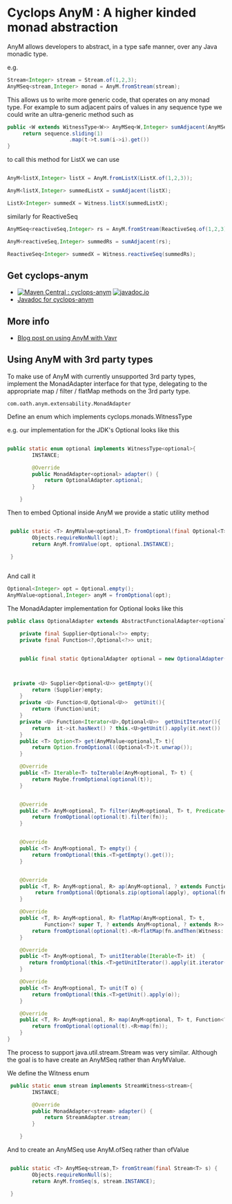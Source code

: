 # Cyclops AnyM : A higher kinded monad abstraction

AnyM allows developers to abstract, in a type safe manner, over any Java monadic type.

e.g.

```java
Stream<Integer> stream = Stream.of(1,2,3);
AnyMSeq<stream,Integer> monad = AnyM.fromStream(stream);
```

This allows us to write more generic code, that operates on any monad type. For example to sum adjacent pairs of values in any sequence type we could write an ultra-generic method such as

```java
public <W extends WitnessType<W>> AnyMSeq<W,Integer> sumAdjacent(AnyMSeq<W,Integer> sequence){
     return sequence.sliding(1)
                    .map(t->t.sum(i->i).get())
}
```

to call this method for ListX we can use

```java

AnyM<listX,Integer> listX = AnyM.fromListX(ListX.of(1,2,3));

AnyM<listX,Integer> summedListX = sumAdjacent(listX);

ListX<Integer> summedX = Witness.listX(summedListX);

```

similarly for ReactiveSeq


```java
AnyMSeq<reactiveSeq,Integer> rs = AnyM.fromStream(ReactiveSeq.of(1,2,3));

AnyM<reactiveSeq,Integer> summedRs = sumAdjacent(rs);

ReactiveSeq<Integer> summedX = Witness.reactiveSeq(summedRs);

```
## Get cyclops-anym


* [![Maven Central : cyclops-anym](https://maven-badges.herokuapp.com/maven-central/com.oath.cyclops/cyclops-anym/badge.svg)](https://maven-badges.herokuapp.com/maven-central/com.oath.cyclops/cyclops-anym)   [![javadoc.io](https://javadocio-badges.herokuapp.com/com.oath.cyclops/cyclops-anym/badge.svg)](https://javadocio-badges.herokuapp.com/com.oath.cyclops/cyclops-anym)
* [Javadoc for cyclops-anym](http://www.javadoc.io/doc/com.oath.cyclops/cyclops-anym)

## More info

* [Blog post on using AnyM with Vavr](https://medium.com/@johnmcclean/a-type-safe-java-monad-api-part-i-with-vavrs-future-and-try-7beaea28d351)


## Using AnyM with 3rd party types

To make use of AnyM with currently unsupported 3rd party types, implement the MonadAdapter interface for that type, delegating to the appropriate map / filter / flatMap methods on the 3rd party type.


```
com.oath.anym.extensability.MonadAdapter
```

Define an enum which implements cyclops.monads.WitnessType

e.g. our implementation for the JDK's Optional looks like this

```java

public static enum optional implements WitnessType<optional>{
        INSTANCE;

        @Override
        public MonadAdapter<optional> adapter() {
            return OptionalAdapter.optional;
        }

    }
```

Then to embed Optional inside AnyM we provide a static utility method

```java

 public static <T> AnyMValue<optional,T> fromOptional(final Optional<T> opt) {
        Objects.requireNonNull(opt);
        return AnyM.fromValue(opt, optional.INSTANCE);

 } 
 
```

And call it

```java
Optional<Integer> opt = Optional.empty();
AnyMValue<optional,Integer> anyM = fromOptional(opt);
```
The MonadAdapter implementation for Optional looks like this

```java
public class OptionalAdapter extends AbstractFunctionalAdapter<optional> implements ValueAdapter<optional> {

    private final Supplier<Optional<?>> empty;
    private final Function<?,Optional<?>> unit;


    public final static OptionalAdapter optional = new OptionalAdapter(()->Optional.empty(),t->Optional.of(t));



  private <U> Supplier<Optional<U>> getEmpty(){
        return (Supplier)empty;
    }
    private <U> Function<U,Optional<U>>  getUnit(){
        return (Function)unit;
    }
    private <U> Function<Iterator<U>,Optional<U>>  getUnitIterator(){
        return  it->it.hasNext() ? this.<U>getUnit().apply(it.next()) : this.<U>getEmpty().get();
    }
    public <T> Option<T> get(AnyMValue<optional,T> t){
        return Option.fromOptional((Optional<T>)t.unwrap());
    }

    @Override
    public <T> Iterable<T> toIterable(AnyM<optional, T> t) {
        return Maybe.fromOptional(optional(t));
    }


    @Override
    public <T> AnyM<optional, T> filter(AnyM<optional, T> t, Predicate<? super T> fn) {
        return fromOptional(optional(t).filter(fn));
    }


    @Override
    public <T> AnyM<optional, T> empty() {
        return fromOptional(this.<T>getEmpty().get());
    }


    @Override
    public <T, R> AnyM<optional, R> ap(AnyM<optional, ? extends Function<? super T,? extends R>> fn, AnyM<optional, T> apply) {
         return fromOptional(Optionals.zip(optional(apply), optional(fn),(a,b)->b.apply(a)));
    }

    @Override
    public <T, R> AnyM<optional, R> flatMap(AnyM<optional, T> t,
            Function<? super T, ? extends AnyM<optional, ? extends R>> fn) {
        return fromOptional(optional(t).<R>flatMap(fn.andThen(Witness::optional).andThen(Optionals::narrow)));
    }

    @Override
    public <T> AnyM<optional, T> unitIterable(Iterable<T> it)  {
       return fromOptional(this.<T>getUnitIterator().apply(it.iterator()));
    }

    @Override
    public <T> AnyM<optional, T> unit(T o) {
        return fromOptional(this.<T>getUnit().apply(o));
    }

    @Override
    public <T, R> AnyM<optional, R> map(AnyM<optional, T> t, Function<? super T, ? extends R> fn) {
        return fromOptional(optional(t).<R>map(fn));
    }
}
```

The process to support java.util.stream.Stream was very similar. Although the goal is to have create an AnyMSeq rather than AnyMValue.

We define the Witness enum
```java
 public static enum stream implements StreamWitness<stream>{
        INSTANCE;

        @Override
        public MonadAdapter<stream> adapter() {
            return StreamAdapter.stream;
        }

    }
```

And to create an AnyMSeq use AnyM.ofSeq rather than ofValue

```java

 public static <T> AnyMSeq<stream,T> fromStream(final Stream<T> s) {
        Objects.requireNonNull(s);
        return AnyM.fromSeq(s, stream.INSTANCE);

 } 
 
```
